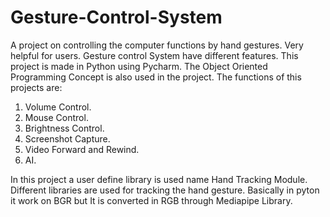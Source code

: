 # Gesture-Control-System
A project on controlling the computer functions by hand gestures. Very helpful for users. Gesture control System have different features. This project is made in Python using Pycharm. The Object Oriented Programming Concept is also used in the project.
The functions of this projects are:
   1. Volume Control.
   2. Mouse Control.
   3. Brightness Control.
   4. Screenshot Capture.
   5. Video Forward and Rewind.
   6. AI.

In this project a user define library is used name Hand Tracking Module.
Different libraries are used for tracking the hand gesture.
Basically in pyton it work on BGR but It is converted in RGB through Mediapipe Library.
